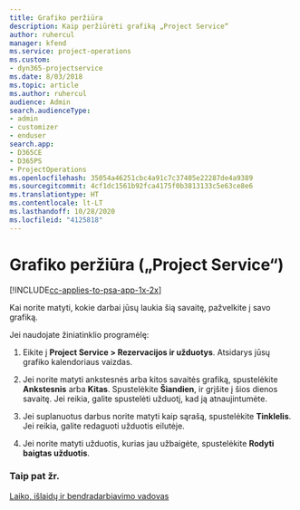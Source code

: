 ```yaml
---
title: Grafiko peržiūra
description: Kaip peržiūrėti grafiką „Project Service“
author: ruhercul
manager: kfend
ms.service: project-operations
ms.custom:
- dyn365-projectservice
ms.date: 8/03/2018
ms.topic: article
ms.author: ruhercul
audience: Admin
search.audienceType:
- admin
- customizer
- enduser
search.app:
- D365CE
- D365PS
- ProjectOperations
ms.openlocfilehash: 35054a46251cbc4a91c7c37405e22287de4a9389
ms.sourcegitcommit: 4cf1dc1561b92fca4175f0b3813133c5e63ce8e6
ms.translationtype: HT
ms.contentlocale: lt-LT
ms.lasthandoff: 10/28/2020
ms.locfileid: "4125818"
---
```

# <a name="view-your-schedule-project-service"></a>Grafiko peržiūra („Project Service“)

[!INCLUDE[cc-applies-to-psa-app-1x-2x](../includes/cc-applies-to-psa-app-1x-2x.md)]

Kai norite matyti, kokie darbai jūsų laukia šią savaitę, pažvelkite į savo grafiką.  
  
 Jei naudojate žiniatinklio programėlę:  
  
1.  Eikite į **Project Service > Rezervacijos ir užduotys**. Atsidarys jūsų grafiko kalendoriaus vaizdas.  
  
2.  Jei norite matyti ankstesnės arba kitos savaitės grafiką, spustelėkite **Ankstesnis** arba **Kitas**. Spustelėkite **Šiandien**, ir grįšite į šios dienos savaitę. Jei reikia, galite spustelėti užduotį, kad ją atnaujintumėte.  
  
3.  Jei suplanuotus darbus norite matyti kaip sąrašą, spustelėkite **Tinklelis**. Jei reikia, galite redaguoti užduotis eilutėje.  
  
4.  Jei norite matyti užduotis, kurias jau užbaigėte, spustelėkite **Rodyti baigtas užduotis**.  
  
### <a name="see-also"></a>Taip pat žr.  
 [Laiko, išlaidų ir bendradarbiavimo vadovas](../psa/time-expense-collaboration-guide.md)
